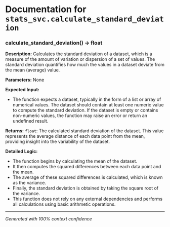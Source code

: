# Documentation for `stats_svc.calculate_standard_deviation`

### calculate_standard_deviation() -> float

**Description:**
Calculates the standard deviation of a dataset, which is a measure of the amount of variation or dispersion of a set of values. The standard deviation quantifies how much the values in a dataset deviate from the mean (average) value.

**Parameters:**
None

**Expected Input:**
- The function expects a dataset, typically in the form of a list or array of numerical values. The dataset should contain at least one numeric value to compute the standard deviation. If the dataset is empty or contains non-numeric values, the function may raise an error or return an undefined result.

**Returns:**
`float`: The calculated standard deviation of the dataset. This value represents the average distance of each data point from the mean, providing insight into the variability of the dataset.

**Detailed Logic:**
- The function begins by calculating the mean of the dataset.
- It then computes the squared differences between each data point and the mean.
- The average of these squared differences is calculated, which is known as the variance.
- Finally, the standard deviation is obtained by taking the square root of the variance.
- This function does not rely on any external dependencies and performs all calculations using basic arithmetic operations.

---
*Generated with 100% context confidence*
